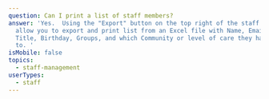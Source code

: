 ```yaml
---
question: Can I print a list of staff members?
answer: 'Yes.  Using the "Export" button on the top right of the staff list will
  allow you to export and print list from an Excel file with Name, Email, Phone,
  Title, Birthday, Groups, and which Community or level of care they have access
  to. '
isMobile: false
topics:
  - staff-management
userTypes:
  - staff
---
```

